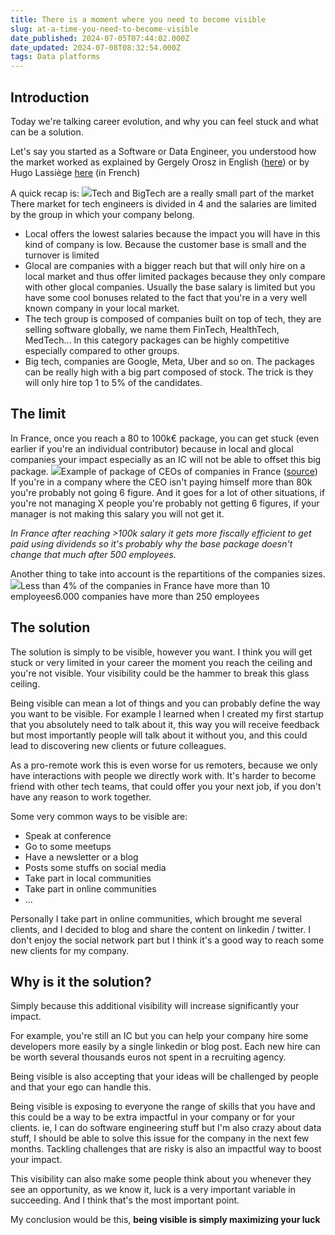 ```yaml
---
title: There is a moment where you need to become visible
slug: at-a-time-you-need-to-become-visible
date_published: 2024-07-05T07:44:02.000Z
date_updated: 2024-07-08T08:32:54.000Z
tags: Data platforms
---
```


## Introduction

Today we're talking career evolution, and why you can feel stuck and what can be a solution.

Let's say you started as a Software or Data Engineer, you understood how the market worked as explained by Gergely Orosz in English ([here](https://newsletter.pragmaticengineer.com/p/trimodal-nature-of-tech-compensation)) or by Hugo Lassiège [here](https://eventuallycoding.com/2021/07/06/les-salaires-dans-la-tech) (in French)

A quick recap is:
![](__GHOST_URL__/content/images/2024/06/data-src-image-02eafbab-2e29-4170-8e71-218dafd80183.png)Tech and BigTech are a really small part of the market
There market for tech engineers is divided in 4 and the salaries are limited by the group in which your company belong. 

- Local offers the lowest salaries because the impact you will have in this kind of company is low. Because the customer base is small and the turnover is limited
- Glocal are companies with a bigger reach but that will only hire on a local market and thus offer limited packages because they only compare with other glocal companies. Usually the base salary is limited but you have some cool bonuses related to the fact that you're in a very well known company in your local market.
- The tech group is composed of companies built on top of tech, they are selling software globally, we name them FinTech, HealthTech, MedTech...  In this category packages can be highly competitive especially compared to other groups.
- Big tech, companies are Google, Meta, Uber and so on. The packages can be really high with a big part composed of stock. The trick is they will only hire top 1 to 5% of the candidates.

## The limit

In France, once you reach a 80 to 100k€ package, you can get stuck (even earlier if you're an individual contributor) because in local and glocal companies your impact especially as an IC will not be able to offset this big package.
![](__GHOST_URL__/content/images/2024/07/image-3.png)Example of package of CEOs of companies in France ([source]( https://www.insee.fr/fr/statistiques/2381342#figure1_radio2))
If you're in a company where the CEO isn't paying himself more than 80k you're probably not going 6 figure. And it goes for a lot of other situations, if you're not managing X people you're probably not getting 6 figures, if your manager is not making this salary you will not get it.

*In France after reaching >100k salary it gets more fiscally efficient to get paid using dividends so it's probably why the base package doesn't change that much after 500 employees.*

Another thing to take into account is the repartitions of the companies sizes.
![](__GHOST_URL__/content/images/2024/06/image-1.png)Less than 4% of the companies in France have more than 10 employees6.000 companies have more than 250 employees
## The solution

The solution is simply to be visible, however you want. I think you will get stuck or very limited in your career the moment you reach the ceiling and you're not visible. Your visibility could be the hammer to break this glass ceiling.

Being visible can mean a lot of things and you can probably define the way you want to be visible. For example I learned when I created my first startup that you absolutely need to talk about it, this way you will receive feedback but most importantly people will talk about it without you, and this could lead to discovering new clients or future colleagues.

As a pro-remote work this is even worse for us remoters, because we only have interactions with people we directly work with. It's harder to become friend with other tech teams, that could offer you your next job, if you don't have any reason to work together.

Some very common ways to be visible are:

- Speak at conference
- Go to some meetups
- Have a newsletter or a blog
- Posts some stuffs on social media
- Take part in local communities
- Take part in online communities
- ...

Personally I take part in online communities, which brought me several clients, and I decided to blog and share the content on linkedin / twitter. I don't enjoy the social network part but I think it's a good way to reach some new clients for my company.

## Why is it the solution?

Simply because this additional visibility will increase significantly your impact. 

For example, you're still an IC but you can help your company hire some developers more easily by a single linkedin or blog post. Each new hire can be worth several thousands euros not spent in a recruiting agency.

Being visible is also accepting that your ideas will be challenged by people and that your ego can handle this.

Being visible is exposing to everyone the range of skills that you have and this could be a way to be extra impactful in your company or for your clients. ie, I can do software engineering stuff but I'm also crazy about data stuff, I should be able to solve this issue for the company in the next few months. Tackling challenges that are risky is also an impactful way to boost your impact.

This visibility can also make some people think about you whenever they see an opportunity, as we know it, luck is a very important variable in succeeding. And I think that's the most important point.

My conclusion would be this, **being visible is simply maximizing your luck**
